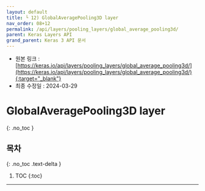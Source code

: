 ```yaml
---
layout: default
title: └ 12) GlobalAveragePooling3D layer
nav_order: 08+12
permalink: /api/layers/pooling_layers/global_average_pooling3d/
parent: Keras Layers API
grand_parent: Keras 3 API 문서
---
```


* 원본 링크 : [https://keras.io/api/layers/pooling_layers/global_average_pooling3d/](https://keras.io/api/layers/pooling_layers/global_average_pooling3d/){:target="_blank"}
* 최종 수정일 : 2024-03-29

# GlobalAveragePooling3D layer
{: .no_toc }

## 목차
{: .no_toc .text-delta }

1. TOC
{:toc}

---
